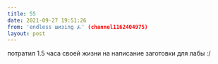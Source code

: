 ```yaml
---
title: 55
date: 2021-09-27 19:51:26
from: 'endless шизing ⍼' (channel1162404975)
layout: post
---
```


потратил 1.5 часа своей жизни на написание заготовки для лабы :/
